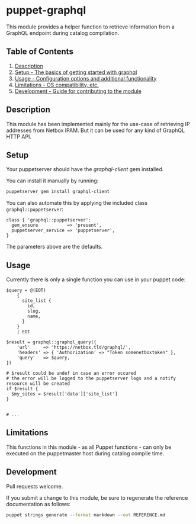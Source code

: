 # puppet-graphql

This module provides a helper function to retrieve information from a GraphQL endpoint during catalog compilation.

## Table of Contents

1. [Description](#description)
1. [Setup - The basics of getting started with graphql](#setup)
1. [Usage - Configuration options and additional functionality](#usage)
1. [Limitations - OS compatibility, etc.](#limitations)
1. [Development - Guide for contributing to the module](#development)

## Description

This module has been implemented mainly for the use-case of retrieving IP addresses from Netbox IPAM.
But it can be used for any kind of GraphQL HTTP API.

## Setup

Your puppetserver should have the _graphql-client_ gem installed.

You can install it manually by running:

```bash
puppetserver gem install graphql-client
```

You can also automate this by applying the included class `graphql::puppetserver`:

```puppet
class { 'graphql::puppetserver':
  gem_ensure           => 'present',
  puppetserver_service => 'puppetserver',
}
```

The parameters above are the defaults.

## Usage

Currently there is only a single function you can use in your puppet code:

```puppet
$query = @(EOT)
    {
      site_list {
        id,
        slug,
        name,
      }
    }
    | EOT

$result = graphql::graphql_query({
    'url'     => 'https://netbox.tld/graphql/',
    'headers' => { 'Authorization' => "Token somenetboxtoken" },
    'query'   => $query,
})

# $result could be undef in case an error occured
# the error will be logged to the puppetserver logs and a notify resource will be created
if $result {
  $my_sites = $result['data']['site_list']
}


# ...
```

## Limitations

This functions in this module - as all Puppet functions - can only be executed on the puppetmaster host during 
catalog compile time.

## Development

Pull requests welcome.

If you submit a change to this module, be sure to regenerate the reference documentation as follows:

```bash
puppet strings generate --format markdown --out REFERENCE.md
```
